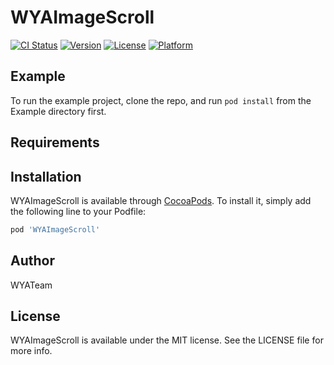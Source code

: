 # WYAImageScroll

[![CI Status](https://img.shields.io/travis/1228506851@qq.com/WYAImageScroll.svg?style=flat)](https://travis-ci.org/1228506851@qq.com/WYAImageScroll)
[![Version](https://img.shields.io/cocoapods/v/WYAImageScroll.svg?style=flat)](https://cocoapods.org/pods/WYAImageScroll)
[![License](https://img.shields.io/cocoapods/l/WYAImageScroll.svg?style=flat)](https://cocoapods.org/pods/WYAImageScroll)
[![Platform](https://img.shields.io/cocoapods/p/WYAImageScroll.svg?style=flat)](https://cocoapods.org/pods/WYAImageScroll)

## Example

To run the example project, clone the repo, and run `pod install` from the Example directory first.

## Requirements

## Installation

WYAImageScroll is available through [CocoaPods](https://cocoapods.org). To install
it, simply add the following line to your Podfile:

```ruby
pod 'WYAImageScroll'
```

## Author

WYATeam

## License

WYAImageScroll is available under the MIT license. See the LICENSE file for more info.
